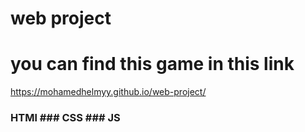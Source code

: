# web project
# you can find this game in this link
https://mohamedhelmyy.github.io/web-project/
### HTMl ### CSS ### JS
